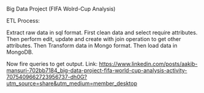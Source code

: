 Big Data Project (FIFA Wolrd-Cup Analysis)

ETL Process:

  Extract raw data in sql format.
  First clean data and select require attributes.
  Then perform edit, update and create with join operation to get other attributes.
  Then Transform data in Mongo format.
  Then load data in MongoDB.

Now fire queries to get output.
Link: https://www.linkedin.com/posts/aakib-mansuri-702bb7184_big-data-project-fifa-world-cup-analysis-activity-7075409662723956737-dh0G?utm_source=share&utm_medium=member_desktop
